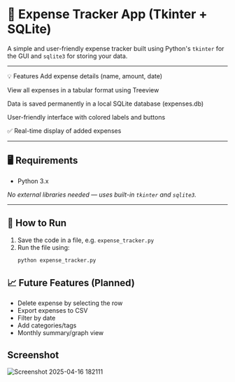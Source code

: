 # 🧾 Expense Tracker App (Tkinter + SQLite)

A simple and user-friendly expense tracker built using Python's `tkinter` for the GUI and `sqlite3` for storing your data.

---

💡 Features
Add expense details (name, amount, date)

View all expenses in a tabular format using Treeview

Data is saved permanently in a local SQLite database (expenses.db)

User-friendly interface with colored labels and buttons

✅ Real-time display of added expenses

---

## 🖥️ Requirements

- Python 3.x

_No external libraries needed — uses built-in `tkinter` and `sqlite3`._

---

## 🚀 How to Run

1. Save the code in a file, e.g. `expense_tracker.py`
2. Run the file using:
   ```bash
   python expense_tracker.py

## 📈 Future Features (Planned)
-  Delete expense by selecting the row
-  Export expenses to CSV
-  Filter by date
-  Add categories/tags
-  Monthly summary/graph view

## Screenshot
![Screenshot 2025-04-16 182111](https://github.com/user-attachments/assets/6407e568-e962-4ac7-8747-c9a2947dfc59)
